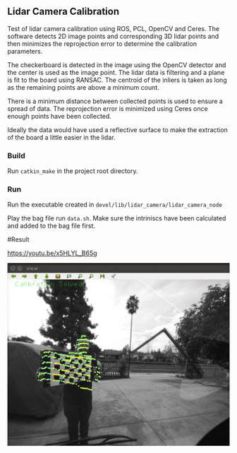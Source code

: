 ## Lidar Camera Calibration ##

Test of lidar camera calibration using ROS, PCL, OpenCV and Ceres. The software detects 2D image points and corresponding 3D lidar points and then minimizes the reprojection error to determine the calibration parameters.

The checkerboard is detected in the image using the OpenCV detector and the center is used as the image point. The lidar data is filtering and a plane is fit to the board using RANSAC. The centroid of the inliers is taken as long as the remaining points are above a minimum count.

There is a minimum distance between collected points is used to ensure a spread of data. The reprojection error is minimized using Ceres once enough points have been collected.

Ideally the data would have used a reflective surface to make the extraction of the board a little easier in the lidar.

### Build

Run `catkin_make` in the project root directory.

### Run

Run the executable created in `devel/lib/lidar_camera/lidar_camera_node`

Play the bag file run `data.sh`. Make sure the intriniscs have been calculated and added to the bag file first.

#Result

https://youtu.be/x5HLYL_B65g

![Lidar camera calibration result](lidar-camera.png)

